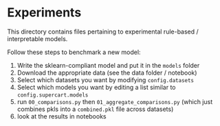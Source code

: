 # Experiments

This directory contains files pertaining to experimental rule-based / interpretable models.

Follow these steps to benchmark a new model:

1. Write the sklearn-compliant model and put it in the `models` folder
2. Download the appropriate data (see the data folder / notebook)
3. Select which datasets you want by modifying `config.datasets`
4. Select which models you want by editing a list similar to `config.supercart.models`
5. run `00_comparisons.py` then `01_aggregate_comparisons.py` (which just combines pkls into a `combined.pkl` file across datasets)
6. look at the results in notebooks
